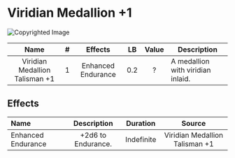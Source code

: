 # Viridian Medallion +1

![Copyrighted Image](ViridianMedallionTalisman+1.png)

|              Name              | # |      Effects      | LB | Value | Description                       |
| :----------------------------: | :-: | :----------------: | :-: | :---: | --------------------------------- |
| Viridian Medallion Talisman +1 | 1 | Enhanced Endurance | 0.2 |   ?   | A medallion with viridian inlaid. |

## Effects

| Name               |        Description        |  Duration  |             Source             |
| :----------------- | :----------------: | :--------: | :----------------------------: |
| Enhanced Endurance | +2d6 to Endurance. | Indefinite | Viridian Medallion Talisman +1 |
